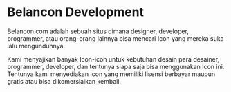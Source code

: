 # Belancon Development
Belancon.com adalah sebuah situs dimana designer, developer, programmer, atau orang-orang lainnya bisa mencari Icon yang mereka suka lalu mengunduhnya.

Kami menyajikan banyak Icon-icon untuk kebutuhan desain para desainer, programmer, developer, dan tentunya siapa saja bisa menggunakan Icon ini. Tentunya kami menyediakan Icon yang memiliki lisensi berbayar maupun gratis atau bisa dikomersialkan kembali.
